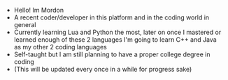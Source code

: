 - Hello! Im Mordon 
- A recent coder/developer in this platform and in the coding world in general
- Currently learning Lua and Python the most, later on once I mastered or learned enough of these 2 languages I'm going to learn C++ and Java as my other 2 coding languages
- Self-taught but I am still planning to have a proper college degree in coding
- (This will be updated every once in a while for progress sake)
